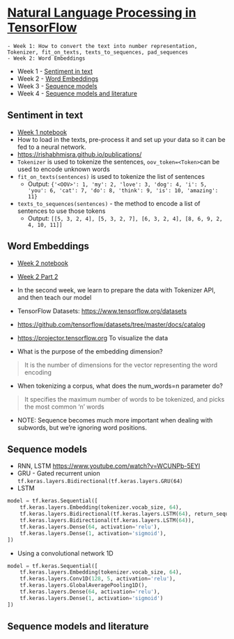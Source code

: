 # [Natural Language Processing in TensorFlow](https://www.coursera.org/learn/natural-language-processing-tensorflow/home/welcome)

    - Week 1: How to convert the text into number representation, Tokenizer, fit_on_texts, texts_to_sequences, pad_sequences
    - Week 2: Word Embeddings

- Week 1 - [Sentiment in text](#Sentiment-in-text)
- Week 2 - [Word Embeddings](#Word-Embeddings)
- Week 3 - [Sequence models](#Sequence-models)
- Week 4 - [Sequence models and literature](#Sequence-models-and-literature) 

## Sentiment in text
- [Week 1 notebook](notebooks/Course_3_Week_1(Tokenizer).ipynb)
- How to load in the texts, pre-process it and set up your data so it can be fed to a neural network.
- https://rishabhmisra.github.io/publications/
- `Tokenizer` is used to tokenize the sentences, `oov_token=<Token>`can be used to encode unknown words
- `fit_on_texts(sentences)` is used to tokenize the list of sentences
    - Output: `{'<OOV>': 1, 'my': 2, 'love': 3, 'dog': 4, 'i': 5, 'you': 6, 'cat': 7, 'do': 8, 'think': 9, 'is': 10, 'amazing': 11}`
- `texts_to_sequences(sentences)` - the method to encode a list of sentences to use those tokens
    - Output: `[[5, 3, 2, 4], [5, 3, 2, 7], [6, 3, 2, 4], [8, 6, 9, 2, 4, 10, 11]]`

## Word Embeddings
- [Week 2 notebook](notebooks/Course_3_Week_2(Model_training).ipynb)
- [Week 2 Part 2](notebooks/Course_3_Week_2(Subwords).ipynb)

- In the second week, we learn to prepare the data with Tokenizer API, and then teach our model
- TensorFlow Datasets: https://www.tensorflow.org/datasets
- https://github.com/tensorflow/datasets/tree/master/docs/catalog
- https://projector.tensorflow.org To visualize the data
- What is the purpose of the embedding dimension?
> It is the number of dimensions for the vector representing the word encoding
- When tokenizing a corpus, what does the num_words=n parameter do?
> It specifies the maximum number of words to be tokenized, and picks the most common ‘n’ words
- NOTE: Sequence becomes much more important when dealing with subwords, but we’re ignoring word positions.

## Sequence models
- RNN, LSTM https://www.youtube.com/watch?v=WCUNPb-5EYI
- GRU - Gated recurrent union `tf.keras.layers.Bidirectional(tf.keras.layers.GRU(64)`
- LSTM
```python
model = tf.keras.Sequential([
    tf.keras.layers.Embedding(tokenizer.vocab_size, 64),
    tf.keras.layers.Bidirectional(tf.keras.layers.LSTM(64), return_sequences=True), # You need to define `return_sequences=True` when stacking two LSTMs 
    tf.keras.layers.Bidirectional(tf.keras.layers.LSTM(64)),
    tf.keras.layers.Dense(64, activation='relu'),
    tf.keras.layers.Dense(1, activation='sigmoid'),
])
```
- Using a convolutional network 1D
```python
model = tf.keras.Sequential([
    tf.keras.layers.Embedding(tokenizer.vocab_size, 64),
    tf.keras.layers.Conv1D(128, 5, activation='relu'),
    tf.keras.layers.GlobalAveragePooling1D(),
    tf.keras.layers.Dense(64, activation='relu'),
    tf.keras.layers.Dense(1, activation='sigmoid')
])
```

## Sequence models and literature
